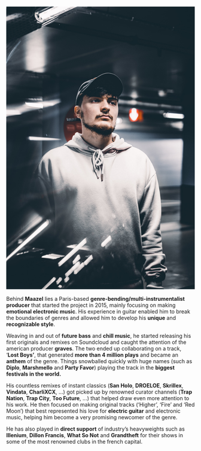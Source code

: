 ![Bio pic](/static/bio.jpg)

Behind  **Maazel**  lies  a  Paris-based  **genre-bending/multi-instrumentalist producer**  that  started  the  project  in  2015, mainly  focusing  on  making  **emotional  electronic  music**. His  experience  in  guitar  enabled  him  to  break  the  boundaries  of  genres  and  allowed  him  to  develop  his  **unique**  and  **recognizable  style**.


Weaving  in  and  out  of  **future  bass**  and  **chill  music**, he  started  releasing  his  first  originals  and  remixes  on  Soundcloud  and  caught  the  attention  of  the  american  producer  **graves**. The  two  ended  up  collaborating  on  a  track, ‘**Lost  Boys’**, that  generated  **more  than  4  million  plays**  and  became  an  **anthem**  of  the  genre. Things  snowballed  quickly  with  huge  names (such  as  **Diplo**, **Marshmello**  and  **Party  Favor**) playing  the  track  in  the  **biggest  festivals  in  the  world.** 


His  countless  remixes  of  instant  classics (**San  Holo**, **DROELOE**, **Skrillex**, **Vindata**, **CharliXCX**, ...) got  picked  up  by  renowned  curator  channels (**Trap  Nation**, **Trap  City**, **Too  Future**, ...) that  helped  draw  even  more  attention  to  his  work. He  then  focused  on  making  original  tracks (‘Higher’, ‘Fire’ and ‘Red  Moon’) that  best  represented  his  love  for  **electric  guitar**  and  electronic  music, helping  him  become  a  very  promising  newcomer  of  the  genre.


He  has  also  played  in  **direct  support**  of  industry’s  heavyweights  such  as  **Illenium**, **Dillon  Francis**, **What  So  Not**  and  **Grandtheft**  for  their  shows  in  some  of  the  most  renowned  clubs  in  the  french  capital.
